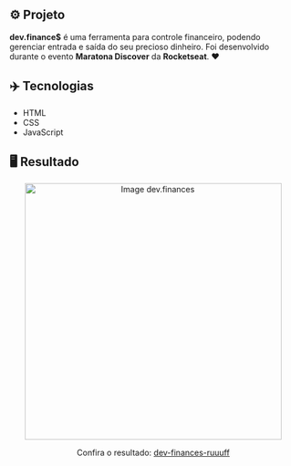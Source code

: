 ## ⚙️ Projeto
**dev.finance$** é uma ferramenta para controle financeiro, podendo gerenciar entrada e saída do seu precioso dinheiro. Foi desenvolvido durante o evento **Maratona Discover** da **Rocketseat**. ❤️

## ✈️ Tecnologias
- HTML
- CSS
- JavaScript

## 🖥️ Resultado
<div align="center">
  <img alt="Image dev.finances" src="https://i.imgur.com/f7I7eTh.png" width="450px">
  <p>Confira o resultado: <a href="https://dev-finances-ruuuff.netlify.app">dev-finances-ruuuff</a></p>
</div>